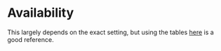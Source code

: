 # Availability
This largely depends on the exact setting, but using the tables [here](https://gist.github.com/beaurancourt/a2dbaaf130683168bbda12c7bc53a895) is a good reference.